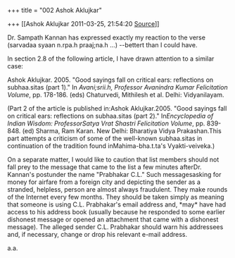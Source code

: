 +++
title = "002 Ashok Aklujkar"

+++
[[Ashok Aklujkar	2011-03-25, 21:54:20 [Source](https://groups.google.com/g/bvparishat/c/khMB9GsRPnk)]]



Dr. Sampath Kannan has expressed exactly my reaction to the verse (sarvadaa syaan n.rpa.h praaj;na.h ...) --bettert than I could have.

  

In section 2.8 of the following article, I have drawn attention to a similar case:

Ashok Aklujkar. 2005. "Good sayings fall on critical ears: reflections on subhaa.sitas (part 1)." In *Avani;srii.h, Professor Avanindra Kumar Felicitation Volume*, pp. 178-186. (eds) Chaturvedi, Mithilesh et al. Delhi: Vidyanilayam.

  

(Part 2 of the article is published in:Ashok Aklujkar.2005. "Good sayings fall on critical ears: reflections on subhaa.sitas (part 2)." In*Encyclopedia of Indian Wisdom: ProfessorSatya Vrat Shastri Felicitation Volume*, pp. 839-848. (ed) Sharma, Ram Karan. New Delhi: Bharatiya Vidya Prakashan.This part attempts a criticism of some of the well-known subhaa.sitas in continuation of the tradition found inMahima-bha.t.ta's Vyakti-veiveka.)

  

On a separate matter, I would like to caution that list members should not fall prey to the message that came to the list a few minutes afterDr. Kannan's postunder the name "Prabhakar C.L." Such messagesasking for money for airfare from a foreign city and depicting the sender as a stranded, helpless, person are almost always fraudulent. They make rounds of the Internet every few months. They should be taken simply as meaning that someone is using C.L. Prabhakar's email address and, \*may\* have had access to his address book (usually because he responded to some earlier dishonest message or opened an attachment that came with a dishonest message). The alleged sender C.L. Prabhakar should warn his addressees and, if necessary, change or drop his relevant e-mail address.

  

a.a.  

  

